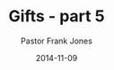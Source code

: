 ---
lunr: "true"
title: "Gifts - part 5"
author: "Pastor Frank Jones"
postDate: "11-09-2014"
date: 2014-11-09
category: "sermons"
slug: "2014/11/ffc_11092014"
icon: microphone
audioLink: "ffc_11092014"
tags: [gifts, be ready]
mp3: "ffc_11092014/11092014.mp3"
ogg: "ffc_11092014/11092014.ogg"
linkurl: "https://archive.org/download/ffc_11092014/ffc_11092014_files.xml"
ipath: "https://archive.org/download/ffc_11092014/11092014.mp3"
layout: sermon.html
---